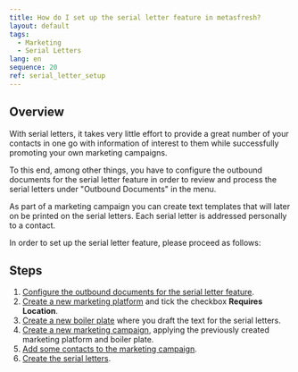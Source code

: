 ```yaml
---
title: How do I set up the serial letter feature in metasfresh?
layout: default
tags:
  - Marketing
  - Serial Letters
lang: en
sequence: 20
ref: serial_letter_setup
---
```


## Overview
With serial letters, it takes very little effort to provide a great number of your contacts in one go with information of interest to them while successfully promoting your own marketing campaigns.

To this end, among other things, you have to configure the outbound documents for the serial letter feature in order to review and process the serial letters under "Outbound Documents" in the menu.

As part of a marketing campaign you can create text templates that will later on be printed on the serial letters. Each serial letter is addressed personally to a contact.

In order to set up the serial letter feature, please proceed as follows:

## Steps
1. [Configure the outbound documents for the serial letter feature](Outbound_documents_config_serial_letters).
1. [Create a new marketing platform](Create_MKTG_platform) and tick the checkbox **Requires Location**.
1. [Create a new boiler plate](Create_boiler_plate) where you draft the text for the serial letters.
1. [Create a new marketing campaign](Create_MKTG_campaign), applying the previously created marketing platform and boiler plate.
1. [Add some contacts to the marketing campaign](Add_contacts_to_MKTG_campaign).
1. [Create the serial letters](Create_serial_letters).
